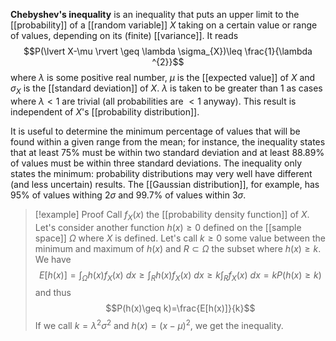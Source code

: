 **Chebyshev's inequality** is an inequality that puts an upper limit to the [[probability]] of a [[random variable]] $X$ taking on a certain value or range of values, depending on its (finite) [[variance]]. It reads
$$P(\lvert X-\mu \rvert \geq \lambda \sigma_{X})\leq \frac{1}{\lambda ^{2}}$$
where $\lambda$ is some positive real number, $\mu$ is the [[expected value]] of $X$ and $\sigma_{X}$ is the [[standard deviation]] of $X$. $\lambda$ is taken to be greater than 1 as cases where $\lambda<1$ are trivial (all probabilities are $<1$ anyway). This result is independent of $X$'s [[probability distribution]].

It is useful to determine the minimum percentage of values that will be found within a given range from the mean; for instance, the inequality states that at least 75% must be within two standard deviation and at least 88.89% of values must be within three standard deviations. The inequality only states the minimum: probability distributions may very well have different (and less uncertain) results. The [[Gaussian distribution]], for example, has 95% of values withing $2\sigma$ and 99.7% of values within $3\sigma$.

> [!example] Proof
> Call $f_{X}(x)$ the [[probability density function]] of $X$. Let's consider another function $h(x)\geq 0$ defined on the [[sample space]] $\Omega$ where $X$ is defined. Let's call $k\geq 0$ some value between the minimum and maximum of $h(x)$ and $R\subset \Omega$ the subset where $h(x)\geq k$. We have
> $$E[h(x)]=\int_{\Omega}h(x)f_{X}(x)\ dx\geq \int_{R}h(x)f_{X}(x)\ dx\geq k\int_{R}f_{X}(x)\ dx=kP(h(x)\geq k)$$
> and thus
> $$P(h(x)\geq k)=\frac{E[h(x)]}{k}$$
> If we call $k=\lambda ^{2}\sigma ^{2}$ and $h(x)=(x-\mu)^{2}$, we get the inequality.
